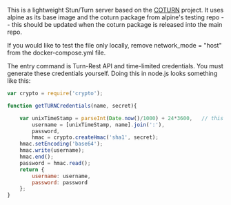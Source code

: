 This is a lightweight Stun/Turn server based on the [COTURN](https://github.com/coturn/coturn) project.
It uses alpine as its base image and the coturn package from alpine's
testing repo -- this should be updated when the coturn package is
released into the main repo.

If you would like to test the file only locally, remove network_mode = "host"
from the docker-compose.yml file.

The entry command is Turn-Rest API and time-limited credentials. You must
generate these credentials yourself. Doing this in node.js looks something
like this:

```javascript
var crypto = require('crypto');

function getTURNCredentials(name, secret){    

    var unixTimeStamp = parseInt(Date.now()/1000) + 24*3600,   // this credential would be valid for the next 24 hours
        username = [unixTimeStamp, name].join(':'),
        password,
        hmac = crypto.createHmac('sha1', secret);
    hmac.setEncoding('base64');
    hmac.write(username);
    hmac.end();
    password = hmac.read();
    return {
        username: username,
        password: password
    };
}
```
